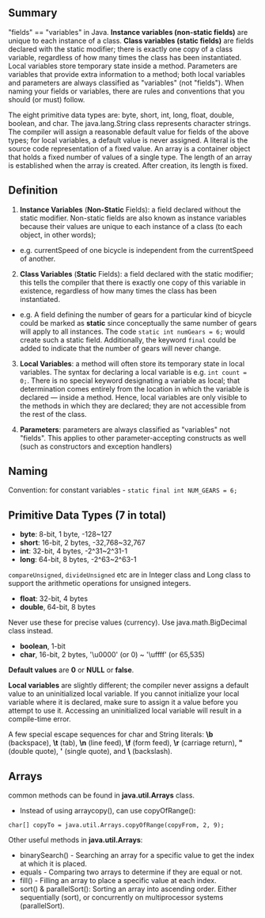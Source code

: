 ## Summary
"fields" == "variables" in Java. **Instance variables (non-static fields)** are unique to each instance of a class. **Class variables (static fields)** are fields declared with the static modifier; there is exactly one copy of a class variable, regardless of how many times the class has been instantiated. Local variables store temporary state inside a method. Parameters are variables that provide extra information to a method; both local variables and parameters are always classified as "variables" (not "fields"). When naming your fields or variables, there are rules and conventions that you should (or must) follow.

The eight primitive data types are: byte, short, int, long, float, double, boolean, and char. The java.lang.String class represents character strings. The compiler will assign a reasonable default value for fields of the above types; for local variables, a default value is never assigned. A literal is the source code representation of a fixed value. An array is a container object that holds a fixed number of values of a single type. The length of an array is established when the array is created. After creation, its length is fixed.

## Definition

1. **Instance Variables** (**Non-Static** Fields): a field declared without the 
static modifier. Non-static fields are also known as instance variables because 
their values are unique to each instance of a class (to each object, in other words); 
- e.g. currentSpeed of one bicycle is independent from the currentSpeed of another.

2. **Class Variables** (**Static** Fields): a field declared with the static modifier; 
this tells the compiler that there is exactly one copy of this variable in 
existence, regardless of how many times the class has been instantiated. 
- e.g. A field defining the number of gears for a particular kind of bicycle 
could be marked as **static** since conceptually the same number of gears will 
apply to all instances. The code ```static int numGears = 6;``` would create such 
a static field. Additionally, the keyword ```final``` could be added to indicate 
that the number of gears will never change.

3. **Local Variables**: a method will often store its temporary state in local 
variables. The syntax for declaring a local variable is e.g. ```int count = 0;```. 
There is no special keyword designating a variable as local; that determination 
comes entirely from the location in which the variable is declared — inside a method.
Hence, local variables are only visible to the methods in which they are declared; 
they are not accessible from the rest of the class.

4. **Parameters**: parameters are always classified as "variables" not "fields". 
This applies to other parameter-accepting constructs as well (such as constructors 
and exception handlers)

## Naming
Convention: for constant variables - ```static final int NUM_GEARS = 6;```

## Primitive Data Types (7 in total)
- **byte**: 8-bit, 1 byte, -128~127
- **short**: 16-bit, 2 bytes, -32,768~32,767
- **int**: 32-bit, 4 bytes, -2^31~2^31-1
- **long**: 64-bit, 8 bytes, -2^63~2^63-1

```compareUnsigned```, ```divideUnsigned``` etc are in Integer class and Long 
class to support the arithmetic operations for unsigned integers.

- **float**: 32-bit, 4 bytes
- **double**, 64-bit, 8 bytes

Never use these for precise values (currency). Use java.math.BigDecimal class instead.

- **boolean**, 1-bit
- **char**, 16-bit, 2 bytes, '\u0000' (or 0) ~ '\uffff' (or 65,535)

**Default values** are **0** or **NULL** or **false**.

**Local variables** are slightly different; the compiler never assigns a default value to an uninitialized local variable. If you cannot initialize your local variable where it is declared, make sure to assign it a value before you attempt to use it. Accessing an uninitialized local variable will result in a compile-time error.

A few special escape sequences for char and String literals: **\b** (backspace), **\t** (tab), **\n** (line feed), **\f** (form feed), **\r** (carriage return), **\"** (double quote), **\'** (single quote), and **\\** (backslash).

## Arrays
common methods can be found in **java.util.Arrays** class.

- Instead of using arraycopy(), can use copyOfRange():

```char[] copyTo = java.util.Arrays.copyOfRange(copyFrom, 2, 9);```

Other useful methods in **java.util.Arrays**:
- binarySearch() - Searching an array for a specific value to get the index at which it is placed.
- equals - Comparing two arrays to determine if they are equal or not.
- fill() - Filling an array to place a specific value at each index.
- sort() & parallelSort(): Sorting an array into ascending order. Either sequentially (sort), or concurrently on multiprocessor systems (parallelSort).
